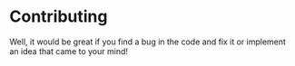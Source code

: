 # Contributing

Well, it would be great if you find a bug in the code and fix it or implement an idea that came to your mind!
